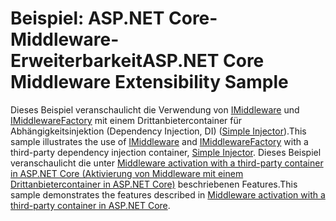 # <a name="aspnet-core-middleware-extensibility-sample"></a><span data-ttu-id="bd12f-101">Beispiel: ASP.NET Core-Middleware-Erweiterbarkeit</span><span class="sxs-lookup"><span data-stu-id="bd12f-101">ASP.NET Core Middleware Extensibility Sample</span></span>

<span data-ttu-id="bd12f-102">Dieses Beispiel veranschaulicht die Verwendung von [IMiddleware](https://docs.microsoft.com/dotnet/api/microsoft.aspnetcore.http.imiddleware) und [IMiddlewareFactory](https://docs.microsoft.com/dotnet/api/microsoft.aspnetcore.http.imiddlewarefactory) mit einem Drittanbietercontainer für Abhängigkeitsinjektion (Dependency Injection, DI) ([Simple Injector](https://simpleinjector.org)).</span><span class="sxs-lookup"><span data-stu-id="bd12f-102">This sample illustrates the use of [IMiddleware](https://docs.microsoft.com/dotnet/api/microsoft.aspnetcore.http.imiddleware) and [IMiddlewareFactory](https://docs.microsoft.com/dotnet/api/microsoft.aspnetcore.http.imiddlewarefactory) with a third-party dependency injection container, [Simple Injector](https://simpleinjector.org).</span></span> <span data-ttu-id="bd12f-103">Dieses Beispiel veranschaulicht die unter [Middleware activation with a third-party container in ASP.NET Core (Aktivierung von Middleware mit einem Drittanbietercontainer in ASP.NET Core)](https://docs.microsoft.com/aspnet/core/fundamentals/middleware/extensibility-third-party-container) beschriebenen Features.</span><span class="sxs-lookup"><span data-stu-id="bd12f-103">This sample demonstrates the features described in [Middleware activation with a third-party container in ASP.NET Core](https://docs.microsoft.com/aspnet/core/fundamentals/middleware/extensibility-third-party-container).</span></span>
